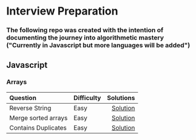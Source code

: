 # Interview Preparation

### The following repo was created with the intention of documenting the journey into algorithmetic mastery ("Currently in Javascript but more languages will be added")

## Javascript 

### Arrays
| Question       | Difficulty| Solutions |
|  :----        |-----------| ----:     |
| Reverse String |Easy|[Solution](https://github.com/pedrocor12/LeetCode/blob/main/Javascript/Arrays/reverseString.js)|
| Merge sorted arrays|Easy|[Solution](https://github.com/pedrocor12/LeetCode/blob/main/Javascript/Arrays/mergeSortedArrays.js)|  
| Contains Duplicates|Easy|[Solution](https://github.com/pedrocor12/LeetCode/blob/main/Javascript/Arrays/containsDuplicate.js)|
